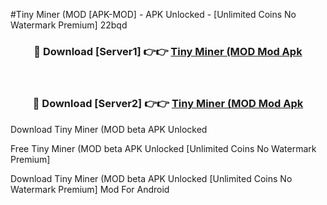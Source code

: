 #Tiny Miner (MOD [APK-MOD] - APK Unlocked - [Unlimited Coins No Watermark Premium] 22bqd



<div align="center">

<h3>🔴 Download [Server1] 👉👉 <a href="https://momento.my/?title=Tiny_Miner_(MOD">Tiny Miner (MOD Mod Apk</a></h3><br>

<h3>🔴 Download [Server2] 👉👉 <a href="https://momento.my/?title=Tiny_Miner_(MOD">Tiny Miner (MOD Mod Apk</a></h3>
</div>



Download Tiny Miner (MOD beta APK Unlocked

Free Tiny Miner (MOD beta APK Unlocked [Unlimited Coins No Watermark Premium]

Download Tiny Miner (MOD beta APK Unlocked [Unlimited Coins No Watermark Premium] Mod For Android
